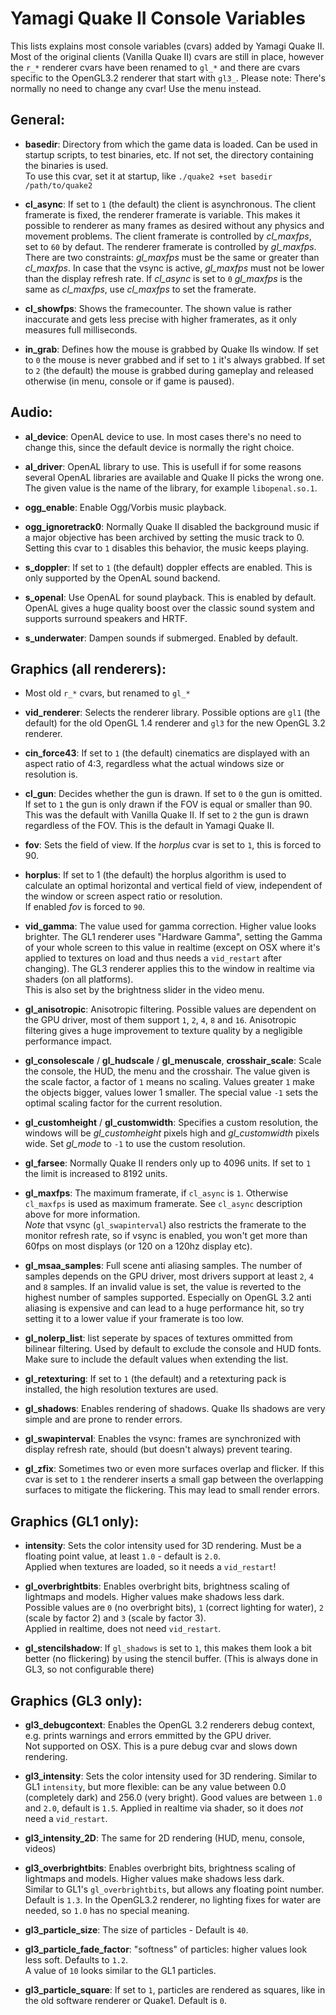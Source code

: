 Yamagi Quake II Console Variables
=================================

This lists explains most console variables (cvars) added by Yamagi
Quake II. Most of the original clients (Vanilla Quake II) cvars are
still in place, however the `r_*` renderer cvars have been renamed
to `gl_*` and there are cvars specific to the OpenGL3.2 renderer that
start with `gl3_`.
Please note: There's normally no need to change any cvar! Use the menu instead.

General:
--------

* **basedir**: Directory from which the game data is loaded. Can be used
  in startup scripts, to test binaries, etc. If not set, the directory
  containing the binaries is used.  
  To use this cvar, set it at startup, like `./quake2 +set basedir /path/to/quake2`

* **cl_async**: If set to `1` (the default) the client is asynchronous.
  The client framerate is fixed, the renderer framerate is variable.
  This makes it possible to renderer as many frames as desired without
  any physics and movement problems. The client framerate is controlled
  by *cl_maxfps*, set to `60` by defaut. The renderer framerate is
  controlled by *gl_maxfps*. There are two constraints: *gl_maxfps* must
  be the same or greater than *cl_maxfps*. In case that the vsync is
  active, *gl_maxfps* must not be lower than the display refresh rate.
  If *cl_async* is set to `0` *gl_maxfps* is the same as *cl_maxfps*, use
  *cl_maxfps* to set the framerate.

* **cl_showfps**: Shows the framecounter. The shown value is rather
  inaccurate and gets less precise with higher framerates, as it only
  measures full milliseconds.

* **in_grab**: Defines how the mouse is grabbed by Quake IIs window. If
  set to `0` the mouse is never grabbed and if set to `1` it's always
  grabbed. If set to `2` (the default) the mouse is grabbed during
  gameplay and released otherwise (in menu, console or if game is paused).


Audio:
------

* **al_device**: OpenAL device to use. In most cases there's no need to
  change this, since the default device is normally the right choice.

* **al_driver**: OpenAL library to use. This is usefull if for some
   reasons several OpenAL libraries are available and Quake II picks the
   wrong one. The given value is the name of the library, for example
   `libopenal.so.1`.

* **ogg_enable**: Enable Ogg/Vorbis music playback.

* **ogg_ignoretrack0**: Normally Quake II disabled the background music
  if a major objective has been archived by setting the music track to 0.  
  Setting this cvar to `1` disables this behavior, the music keeps playing.

* **s_doppler**: If set to `1` (the default) doppler effects are enabled.
  This is only supported by the OpenAL sound backend.

* **s_openal**: Use OpenAL for sound playback. This is enabled by
  default. OpenAL gives a huge quality boost over the classic sound
  system and supports surround speakers and HRTF.

* **s_underwater**: Dampen sounds if submerged. Enabled by default.


Graphics (all renderers):
-------------------------

* Most old `r_*` cvars, but renamed to `gl_*`

* **vid_renderer**: Selects the renderer library. Possible options are
  `gl1` (the default) for the old OpenGL 1.4 renderer and `gl3` for 
  the new OpenGL 3.2 renderer.

* **cin_force43**: If set to `1` (the default) cinematics are displayed
  with an aspect ratio of 4:3, regardless what the actual windows size
  or resolution is.

* **cl_gun**: Decides whether the gun is drawn. If set to `0` the gun
  is omitted. If set to `1` the gun is only drawn if the FOV is equal
  or smaller than 90. This was the default with Vanilla Quake II. If set
  to `2` the gun is drawn regardless of the FOV. This is the default
  in Yamagi Quake II.

* **fov**: Sets the field of view. If the *horplus* cvar is set to `1`,
  this is forced to 90.

* **horplus**: If set to 1 (the default) the horplus algorithm is used
  to calculate an optimal horizontal and vertical field of view, independent
  of the window or screen aspect ratio or resolution.  
  If enabled *fov* is forced to `90`.

* **vid_gamma**: The value used for gamma correction. Higher value looks
  brighter. The GL1 renderer uses "Hardware Gamma", setting the Gamma of
  your whole screen to this value in realtime (except on OSX where it's
  applied to textures on load and thus needs a `vid_restart` after changing).
  The GL3 renderer applies this to the window in realtime via shaders
  (on all platforms).  
  This is also set by the brightness slider in the video menu.

* **gl_anisotropic**: Anisotropic filtering. Possible values are
  dependent on the GPU driver, most of them support `1`, `2`, `4`, `8`
  and `16`. Anisotropic filtering gives a huge improvement to texture
  quality by a negligible performance impact.

* **gl_consolescale** / **gl_hudscale** / **gl_menuscale**, **crosshair_scale**:
  Scale the console, the HUD, the menu and the crosshair. The value given
  is the scale factor, a factor of `1` means no scaling. Values greater
  `1` make the objects bigger, values lower 1 smaller. The special value
  `-1` sets the optimal scaling factor for the current resolution.

* **gl_customheight** / **gl_customwidth**: Specifies a custom
  resolution, the windows will be *gl_customheight* pixels high and
  *gl_customwidth* pixels wide. Set *gl_mode* to `-1` to use the custom
  resolution.

* **gl_farsee**: Normally Quake II renders only up to 4096 units. If set
  to `1` the limit is increased to 8192 units.

* **gl_maxfps**: The maximum framerate, if `cl_async` is `1`. Otherwise
  `cl_maxfps` is used as maximum framerate. See `cl_async` description
  above for more information.  
  *Note* that vsync (`gl_swapinterval`) also restricts the framerate to
  the monitor refresh rate, so if vsync is enabled, you won't get more than
  60fps on most displays (or 120 on a 120hz display etc).

* **gl_msaa_samples**: Full scene anti aliasing samples. The number of
  samples depends on the GPU driver, most drivers support at least
  `2`, `4` and `8` samples. If an invalid value is set, the value is
  reverted to the highest number of samples supported. Especially on OpenGL
  3.2 anti aliasing is expensive and can lead to a huge performance hit,
  so try setting it to a lower value if your framerate is too low.

* **gl_nolerp_list**: list seperate by spaces of textures ommitted from
  bilinear filtering. Used by default to exclude the console and HUD fonts.
  Make sure to include the default values when extending the list.

* **gl_retexturing**: If set to `1` (the default) and a retexturing pack
  is installed, the high resolution textures are used.

* **gl_shadows**: Enables rendering of shadows. Quake IIs shadows are
  very simple and are prone to render errors.

* **gl_swapinterval**: Enables the vsync: frames are synchronized with
  display refresh rate, should (but doesn't always) prevent tearing.

* **gl_zfix**: Sometimes two or even more surfaces overlap and flicker.
  If this cvar is set to `1` the renderer inserts a small gap between
  the overlapping surfaces to mitigate the flickering. This may lead to
  small render errors.

Graphics (GL1 only):
--------------------

* **intensity**: Sets the color intensity used for 3D rendering.
  Must be a floating point value, at least `1.0` - default is `2.0`.  
  Applied when textures are loaded, so it needs a `vid_restart`!

* **gl_overbrightbits**: Enables overbright bits, brightness scaling of
  lightmaps and models. Higher values make shadows less dark.  
  Possible values are `0` (no overbright bits), `1` (correct lighting
  for water), `2` (scale by factor 2) and `3` (scale by factor 3).  
  Applied in realtime, does not need `vid_restart`.

* **gl_stencilshadow**: If `gl_shadows` is set to `1`, this makes them
  look a bit better (no flickering) by using the stencil buffer.
  (This is always done in GL3, so not configurable there)

Graphics (GL3 only):
--------------------

* **gl3_debugcontext**: Enables the OpenGL 3.2 renderers debug context,
  e.g. prints warnings and errors emmitted by the GPU driver.  
  Not supported on OSX. This is a pure debug cvar and slows down rendering.

* **gl3_intensity**: Sets the color intensity used for 3D rendering.
  Similar to GL1 `intensity`, but more flexible: can be any value between
  0.0 (completely dark) and 256.0 (very bright).
  Good values are between `1.0` and `2.0`, default is `1.5`.
  Applied in realtime via shader, so it does *not* need a `vid_restart`.

* **gl3_intensity_2D**: The same for 2D rendering (HUD, menu, console, videos)

* **gl3_overbrightbits**: Enables overbright bits, brightness scaling of
  lightmaps and models. Higher values make shadows less dark.  
  Similar to GL1's `gl_overbrightbits`, but allows any floating point number.  
  Default is `1.3`. In the OpenGL3.2 renderer, no lighting fixes for water
  are needed, so `1.0` has no special meaning.

* **gl3_particle_size**: The size of particles - Default is `40`.

* **gl3_particle_fade_factor**: "softness" of particles: higher values
  look less soft. Defaults to `1.2`.  
  A value of `10` looks similar to the GL1 particles.

* **gl3_particle_square**: If set to `1`, particles are rendered as squares,
  like in the old software renderer or Quake1. Default is `0`.


